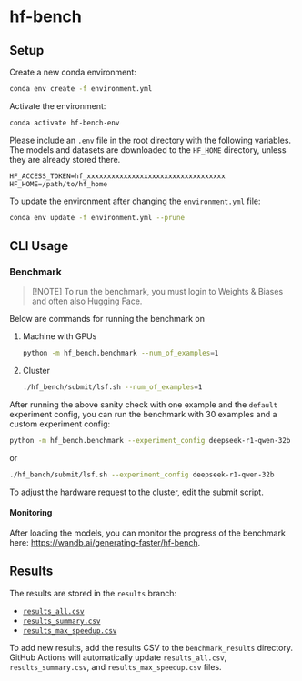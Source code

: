 # hf-bench

## Setup

Create a new conda environment:
```bash
conda env create -f environment.yml
```

Activate the environment:
```bash
conda activate hf-bench-env
```

Please include an `.env` file in the root directory with the following variables. The models and datasets are downloaded to the `HF_HOME` directory, unless they are already stored there.
```
HF_ACCESS_TOKEN=hf_xxxxxxxxxxxxxxxxxxxxxxxxxxxxxxxxxx
HF_HOME=/path/to/hf_home
```

To update the environment after changing the `environment.yml` file:
```bash
conda env update -f environment.yml --prune
```

## CLI Usage

### Benchmark

> [!NOTE] To run the benchmark, you must login to Weights & Biases and often also Hugging Face.

Below are commands for running the benchmark on 
1. Machine with GPUs

    ```bash
    python -m hf_bench.benchmark --num_of_examples=1
    ```

2. Cluster

    ```bash
    ./hf_bench/submit/lsf.sh --num_of_examples=1
    ```

After running the above sanity check with one example and the `default` experiment config, you can run the benchmark with 30 examples and a custom experiment config:

```bash
python -m hf_bench.benchmark --experiment_config deepseek-r1-qwen-32b
```
or
```bash
./hf_bench/submit/lsf.sh --experiment_config deepseek-r1-qwen-32b
```

To adjust the hardware request to the cluster, edit the submit script.

#### Monitoring

After loading the models, you can monitor the progress of the benchmark here: https://wandb.ai/generating-faster/hf-bench.

<!-- ## Tests
Run tests in parallel:
```bash
pytest -n 4 -v
``` -->

<!-- ### Analyze

Analyze the CSV of benchmark results:
```bash
python -m hf_bench.analyze --csv_path=path/to/csv
```

Summarize the benchmark results:
```bash
python -m  hf_bench.summarize_results --dirpath benchmark_results
``` -->

## Results

The results are stored in the `results` branch:
* [`results_all.csv`](https://github.com/keyboardAnt/hf-bench/blob/results/results_all.csv)
* [`results_summary.csv`](https://github.com/keyboardAnt/hf-bench/blob/results/results_summary.csv)
* [`results_max_speedup.csv`](https://github.com/keyboardAnt/hf-bench/blob/results/results_max_speedup.csv)

To add new results, add the results CSV to the `benchmark_results` directory. GitHub Actions will automatically update `results_all.csv`, `results_summary.csv`, and `results_max_speedup.csv` files.